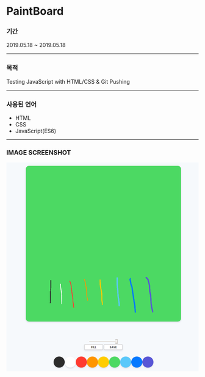 # PaintBoard 

### 기간
2019.05.18 ~ 2019.05.18
- - -

### 목적
Testing JavaScript with HTML/CSS & Git Pushing

- - -

### 사용된 언어
* HTML
* CSS 
* JavaScript(ES6)
- - -

 ### IMAGE SCREENSHOT

![default](https://github.com/geonhwiii/PaintBoard/blob/master/example.PNG)
